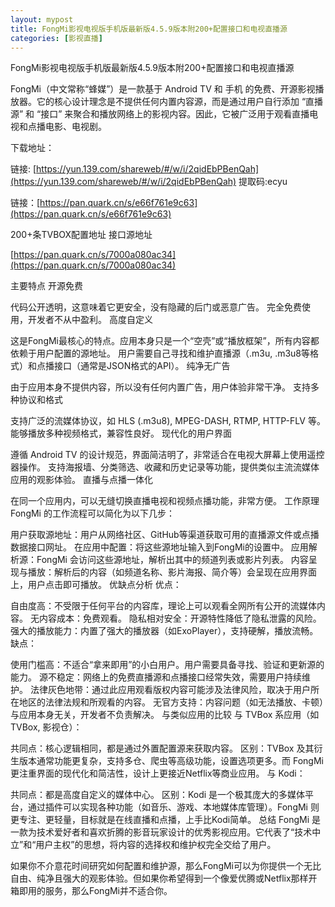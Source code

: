 ```yaml
---
layout: mypost
title: FongMi影视电视版手机版最新版4.5.9版本附200+配置接口和电视直播源
categories: [影视直播]
---
```




FongMi影视电视版手机版最新版4.5.9版本附200+配置接口和电视直播源                  



FongMi（中文常称“蜂媒”）是一款基于 Android TV 和 手机 的免费、开源影视播放器。它的核心设计理念是不提供任何内置内容源，而是通过用户自行添加 “直播源” 和 “接口” 来聚合和播放网络上的影视内容。因此，它被广泛用于观看直播电视和点播电影、电视剧。

下载地址：

链接: [https://yun.139.com/shareweb/#/w/i/2qidEbPBenQah](https://yun.139.com/shareweb/#/w/i/2qidEbPBenQah)  提取码:ecyu  


链接：[https://pan.quark.cn/s/e66f761e9c63](https://pan.quark.cn/s/e66f761e9c63)


200+条TVBOX配置地址 接口源地址

[https://pan.quark.cn/s/7000a080ac34](https://pan.quark.cn/s/7000a080ac34)




主要特点
开源免费


代码公开透明，这意味着它更安全，没有隐藏的后门或恶意广告。
完全免费使用，开发者不从中盈利。
高度自定义


这是FongMi最核心的特点。应用本身只是一个“空壳”或“播放框架”，所有内容都依赖于用户配置的源地址。
用户需要自己寻找和维护直播源（.m3u, .m3u8等格式）和点播接口（通常是JSON格式的API）。
纯净无广告


由于应用本身不提供内容，所以没有任何内置广告，用户体验非常干净。
支持多种协议和格式


支持广泛的流媒体协议，如 HLS (.m3u8), MPEG-DASH, RTMP, HTTP-FLV 等。
能够播放多种视频格式，兼容性良好。
现代化的用户界面


遵循 Android TV 的设计规范，界面简洁明了，非常适合在电视大屏幕上使用遥控器操作。
支持海报墙、分类筛选、收藏和历史记录等功能，提供类似主流流媒体应用的观影体验。
直播与点播一体化


在同一个应用内，可以无缝切换直播电视和视频点播功能，非常方便。
工作原理
FongMi 的工作流程可以简化为以下几步：

用户获取源地址：用户从网络社区、GitHub等渠道获取可用的直播源文件或点播数据接口网址。
在应用中配置：将这些源地址输入到FongMi的设置中。
应用解析源：FongMi 会访问这些源地址，解析出其中的频道列表或影片列表。
内容呈现与播放：解析后的内容（如频道名称、影片海报、简介等）会呈现在应用界面上，用户点击即可播放。
优缺点分析
优点：

自由度高：不受限于任何平台的内容库，理论上可以观看全网所有公开的流媒体内容。
无内容成本：免费观看。
隐私相对安全：开源特性降低了隐私泄露的风险。
强大的播放能力：内置了强大的播放器（如ExoPlayer），支持硬解，播放流畅。
缺点：

使用门槛高：不适合“拿来即用”的小白用户。用户需要具备寻找、验证和更新源的能力。
源不稳定：网络上的免费直播源和点播接口经常失效，需要用户持续维护。
法律灰色地带：通过此应用观看版权内容可能涉及法律风险，取决于用户所在地区的法律法规和所观看的内容。
无官方支持：内容问题（如无法播放、卡顿）与应用本身无关，开发者不负责解决。
与类似应用的比较
与 TVBox 系应用（如 TVBox, 影视仓）：


共同点：核心逻辑相同，都是通过外置配置源来获取内容。
区别：TVBox 及其衍生版本通常功能更复杂，支持多仓、爬虫等高级功能，设置选项更多。而 FongMi 更注重界面的现代化和简洁性，设计上更接近Netflix等商业应用。
与 Kodi：


共同点：都是高度自定义的媒体中心。
区别：Kodi 是一个极其庞大的多媒体平台，通过插件可以实现各种功能（如音乐、游戏、本地媒体库管理）。FongMi 则更专注、更轻量，目标就是在线直播和点播，上手比Kodi简单。
总结
FongMi 是一款为技术爱好者和喜欢折腾的影音玩家设计的优秀影视应用。它代表了“技术中立”和“用户主权”的思想，将内容的选择权和维护权完全交给了用户。

如果你不介意花时间研究如何配置和维护源，那么FongMi可以为你提供一个无比自由、纯净且强大的观影体验。但如果你希望得到一个像爱优腾或Netflix那样开箱即用的服务，那么FongMi并不适合你。
